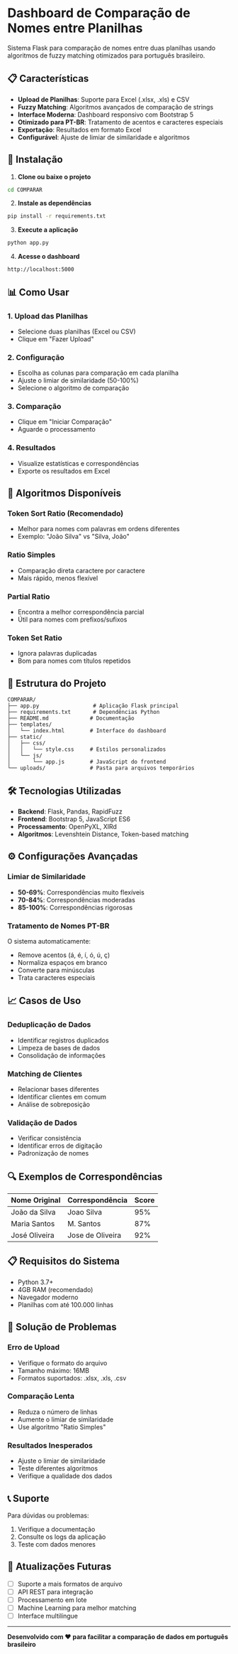 # Dashboard de Comparação de Nomes entre Planilhas

Sistema Flask para comparação de nomes entre duas planilhas usando algoritmos de fuzzy matching otimizados para português brasileiro.

## 📋 Características

- **Upload de Planilhas**: Suporte para Excel (.xlsx, .xls) e CSV
- **Fuzzy Matching**: Algoritmos avançados de comparação de strings
- **Interface Moderna**: Dashboard responsivo com Bootstrap 5
- **Otimizado para PT-BR**: Tratamento de acentos e caracteres especiais
- **Exportação**: Resultados em formato Excel
- **Configurável**: Ajuste de limiar de similaridade e algoritmos

## 🚀 Instalação

1. **Clone ou baixe o projeto**
```bash
cd COMPARAR
```

2. **Instale as dependências**
```bash
pip install -r requirements.txt
```

3. **Execute a aplicação**
```bash
python app.py
```

4. **Acesse o dashboard**
```
http://localhost:5000
```

## 📊 Como Usar

### 1. Upload das Planilhas
- Selecione duas planilhas (Excel ou CSV)
- Clique em "Fazer Upload"

### 2. Configuração
- Escolha as colunas para comparação em cada planilha
- Ajuste o limiar de similaridade (50-100%)
- Selecione o algoritmo de comparação

### 3. Comparação
- Clique em "Iniciar Comparação"
- Aguarde o processamento

### 4. Resultados
- Visualize estatísticas e correspondências
- Exporte os resultados em Excel

## 🔧 Algoritmos Disponíveis

### Token Sort Ratio (Recomendado)
- Melhor para nomes com palavras em ordens diferentes
- Exemplo: "João Silva" vs "Silva, João"

### Ratio Simples
- Comparação direta caractere por caractere
- Mais rápido, menos flexível

### Partial Ratio
- Encontra a melhor correspondência parcial
- Útil para nomes com prefixos/sufixos

### Token Set Ratio
- Ignora palavras duplicadas
- Bom para nomes com títulos repetidos

## 📁 Estrutura do Projeto

```
COMPARAR/
├── app.py                 # Aplicação Flask principal
├── requirements.txt       # Dependências Python
├── README.md             # Documentação
├── templates/
│   └── index.html        # Interface do dashboard
├── static/
│   ├── css/
│   │   └── style.css     # Estilos personalizados
│   └── js/
│       └── app.js        # JavaScript do frontend
└── uploads/              # Pasta para arquivos temporários
```

## 🛠️ Tecnologias Utilizadas

- **Backend**: Flask, Pandas, RapidFuzz
- **Frontend**: Bootstrap 5, JavaScript ES6
- **Processamento**: OpenPyXL, XlRd
- **Algoritmos**: Levenshtein Distance, Token-based matching

## ⚙️ Configurações Avançadas

### Limiar de Similaridade
- **50-69%**: Correspondências muito flexíveis
- **70-84%**: Correspondências moderadas
- **85-100%**: Correspondências rigorosas

### Tratamento de Nomes PT-BR
O sistema automaticamente:
- Remove acentos (á, é, í, ó, ú, ç)
- Normaliza espaços em branco
- Converte para minúsculas
- Trata caracteres especiais

## 📈 Casos de Uso

### Deduplicação de Dados
- Identificar registros duplicados
- Limpeza de bases de dados
- Consolidação de informações

### Matching de Clientes
- Relacionar bases diferentes
- Identificar clientes em comum
- Análise de sobreposição

### Validação de Dados
- Verificar consistência
- Identificar erros de digitação
- Padronização de nomes

## 🔍 Exemplos de Correspondências

| Nome Original | Correspondência | Score |
|---------------|-----------------|-------|
| João da Silva | Joao Silva | 95% |
| Maria Santos | M. Santos | 87% |
| José Oliveira | Jose de Oliveira | 92% |

## 📋 Requisitos do Sistema

- Python 3.7+
- 4GB RAM (recomendado)
- Navegador moderno
- Planilhas com até 100.000 linhas

## 🐛 Solução de Problemas

### Erro de Upload
- Verifique o formato do arquivo
- Tamanho máximo: 16MB
- Formatos suportados: .xlsx, .xls, .csv

### Comparação Lenta
- Reduza o número de linhas
- Aumente o limiar de similaridade
- Use algoritmo "Ratio Simples"

### Resultados Inesperados
- Ajuste o limiar de similaridade
- Teste diferentes algoritmos
- Verifique a qualidade dos dados

## 📞 Suporte

Para dúvidas ou problemas:
1. Verifique a documentação
2. Consulte os logs da aplicação
3. Teste com dados menores

## 🔄 Atualizações Futuras

- [ ] Suporte a mais formatos de arquivo
- [ ] API REST para integração
- [ ] Processamento em lote
- [ ] Machine Learning para melhor matching
- [ ] Interface multilíngue

---

**Desenvolvido com ❤️ para facilitar a comparação de dados em português brasileiro**